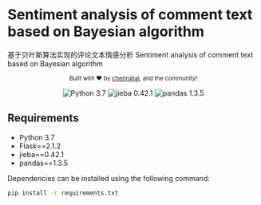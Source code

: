 # Sentiment analysis of comment text based on Bayesian algorithm
基于贝叶斯算法实现的评论文本情感分析 Sentiment analysis of comment text based on Bayesian algorithm


<p align="center">
  <sub>
    Built with ❤︎ by
    <a href="https://github.com/chenruhai">chenruhai</a>, 
    and the community!
  </sub>
</p>

<p align="center">
   <img alt="Python 3.7" src="https://img.shields.io/badge/python-3.7-green.svg?style=plastic">
  <img alt="jieba 0.42.1" src="https://img.shields.io/badge/jieba-0.42.1-green.svg?style=plastic">
  <img alt="pandas 1.3.5" src="https://img.shields.io/badge/pandas-1.3.5-green.svg?style=plastic">
</p>

## Requirements

- Python 3.7
- Flask==2.1.2
- jieba==0.42.1
- pandas==1.3.5

Dependencies can be installed using the following command:
```bash
pip install -r requirements.txt
```
